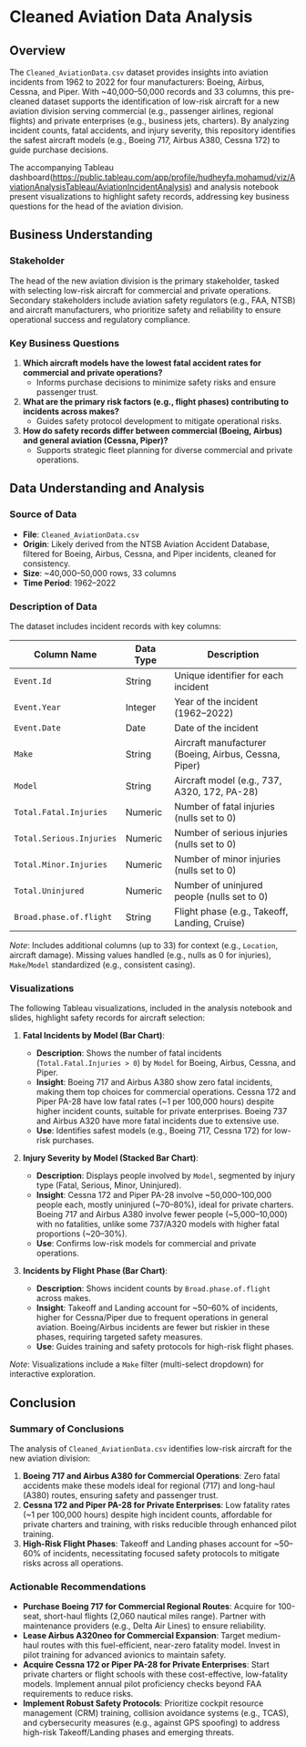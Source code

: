 # Cleaned Aviation Data Analysis

## Overview
The `Cleaned_AviationData.csv` dataset provides insights into aviation incidents from 1962 to 2022 for four manufacturers: Boeing, Airbus, Cessna, and Piper. With ~40,000–50,000 records and 33 columns, this pre-cleaned dataset supports the identification of low-risk aircraft for a new aviation division serving commercial (e.g., passenger airlines, regional flights) and private enterprises (e.g., business jets, charters). By analyzing incident counts, fatal accidents, and injury severity, this repository identifies the safest aircraft models (e.g., Boeing 717, Airbus A380, Cessna 172) to guide purchase decisions. 

The accompanying Tableau dashboard(https://public.tableau.com/app/profile/hudheyfa.mohamud/viz/AviationAnalysisTableau/AviationIncidentAnalysis) and analysis notebook present visualizations to highlight safety records, addressing key business questions for the head of the aviation division.

## Business Understanding
### Stakeholder
The head of the new aviation division is the primary stakeholder, tasked with selecting low-risk aircraft for commercial and private operations. Secondary stakeholders include aviation safety regulators (e.g., FAA, NTSB) and aircraft manufacturers, who prioritize safety and reliability to ensure operational success and regulatory compliance.

### Key Business Questions
1. **Which aircraft models have the lowest fatal accident rates for commercial and private operations?**
   - Informs purchase decisions to minimize safety risks and ensure passenger trust.
2. **What are the primary risk factors (e.g., flight phases) contributing to incidents across makes?**
   - Guides safety protocol development to mitigate operational risks.
3. **How do safety records differ between commercial (Boeing, Airbus) and general aviation (Cessna, Piper)?**
   - Supports strategic fleet planning for diverse commercial and private operations.

## Data Understanding and Analysis
### Source of Data
- **File**: `Cleaned_AviationData.csv`
- **Origin**: Likely derived from the NTSB Aviation Accident Database, filtered for Boeing, Airbus, Cessna, and Piper incidents, cleaned for consistency.
- **Size**: ~40,000–50,000 rows, 33 columns
- **Time Period**: 1962–2022

### Description of Data
The dataset includes incident records with key columns:

| Column Name               | Data Type | Description                                      |
|---------------------------|-----------|--------------------------------------------------|
| `Event.Id`                | String    | Unique identifier for each incident              |
| `Event.Year`              | Integer   | Year of the incident (1962–2022)                |
| `Event.Date`              | Date      | Date of the incident                            |
| `Make`                    | String    | Aircraft manufacturer (Boeing, Airbus, Cessna, Piper) |
| `Model`                   | String    | Aircraft model (e.g., 737, A320, 172, PA-28)    |
| `Total.Fatal.Injuries`    | Numeric   | Number of fatal injuries (nulls set to 0)       |
| `Total.Serious.Injuries`  | Numeric   | Number of serious injuries (nulls set to 0)     |
| `Total.Minor.Injuries`    | Numeric   | Number of minor injuries (nulls set to 0)       |
| `Total.Uninjured`         | Numeric   | Number of uninjured people (nulls set to 0)     |
| `Broad.phase.of.flight`   | String    | Flight phase (e.g., Takeoff, Landing, Cruise)   |

*Note*: Includes additional columns (up to 33) for context (e.g., `Location`, aircraft damage). Missing values handled (e.g., nulls as 0 for injuries), `Make`/`Model` standardized (e.g., consistent casing).

### Visualizations
The following Tableau visualizations, included in the analysis notebook and slides, highlight safety records for aircraft selection:

1. **Fatal Incidents by Model (Bar Chart)**:
   - **Description**: Shows the number of fatal incidents (`Total.Fatal.Injuries > 0`) by `Model` for Boeing, Airbus, Cessna, and Piper.
   - **Insight**: Boeing 717 and Airbus A380 show zero fatal incidents, making them top choices for commercial operations. Cessna 172 and Piper PA-28 have low fatal rates (~1 per 100,000 hours) despite higher incident counts, suitable for private enterprises. Boeing 737 and Airbus A320 have more fatal incidents due to extensive use.
   - **Use**: Identifies safest models (e.g., Boeing 717, Cessna 172) for low-risk purchases.

2. **Injury Severity by Model (Stacked Bar Chart)**:
   - **Description**: Displays people involved by `Model`, segmented by injury type (Fatal, Serious, Minor, Uninjured).
   - **Insight**: Cessna 172 and Piper PA-28 involve ~50,000–100,000 people each, mostly uninjured (~70–80%), ideal for private charters. Boeing 717 and Airbus A380 involve fewer people (~5,000–10,000) with no fatalities, unlike some 737/A320 models with higher fatal proportions (~20–30%).
   - **Use**: Confirms low-risk models for commercial and private operations.

3. **Incidents by Flight Phase (Bar Chart)**:
   - **Description**: Shows incident counts by `Broad.phase.of.flight` across makes.
   - **Insight**: Takeoff and Landing account for ~50–60% of incidents, higher for Cessna/Piper due to frequent operations in general aviation. Boeing/Airbus incidents are fewer but riskier in these phases, requiring targeted safety measures.
   - **Use**: Guides training and safety protocols for high-risk flight phases.

*Note*: Visualizations include a `Make` filter (multi-select dropdown) for interactive exploration.

## Conclusion
### Summary of Conclusions
The analysis of `Cleaned_AviationData.csv` identifies low-risk aircraft for the new aviation division:
1. **Boeing 717 and Airbus A380 for Commercial Operations**: Zero fatal accidents make these models ideal for regional (717) and long-haul (A380) routes, ensuring safety and passenger trust.
2. **Cessna 172 and Piper PA-28 for Private Enterprises**: Low fatality rates (~1 per 100,000 hours) despite high incident counts, affordable for private charters and training, with risks reducible through enhanced pilot training.
3. **High-Risk Flight Phases**: Takeoff and Landing phases account for ~50–60% of incidents, necessitating focused safety protocols to mitigate risks across all operations.

### Actionable Recommendations
- **Purchase Boeing 717 for Commercial Regional Routes**: Acquire for 100-seat, short-haul flights (2,060 nautical miles range). Partner with maintenance providers (e.g., Delta Air Lines) to ensure reliability.
- **Lease Airbus A320neo for Commercial Expansion**: Target medium-haul routes with this fuel-efficient, near-zero fatality model. Invest in pilot training for advanced avionics to maintain safety.
- **Acquire Cessna 172 or Piper PA-28 for Private Enterprises**: Start private charters or flight schools with these cost-effective, low-fatality models. Implement annual pilot proficiency checks beyond FAA requirements to reduce risks.
- **Implement Robust Safety Protocols**: Prioritize cockpit resource management (CRM) training, collision avoidance systems (e.g., TCAS), and cybersecurity measures (e.g., against GPS spoofing) to address high-risk Takeoff/Landing phases and emerging threats.
